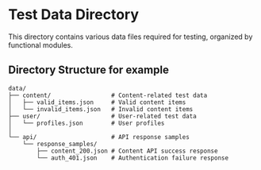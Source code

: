 # Test Data Directory

This directory contains various data files required for testing, organized by functional modules.

## Directory Structure for example 

```
data/
├── content/                 # Content-related test data
│   ├── valid_items.json     # Valid content items
│   └── invalid_items.json   # Invalid content items
├── user/                    # User-related test data
│   └── profiles.json        # User profiles
│   
└── api/                     # API response samples
    └── response_samples/
        ├── content_200.json # Content API success response
        └── auth_401.json    # Authentication failure response
```
